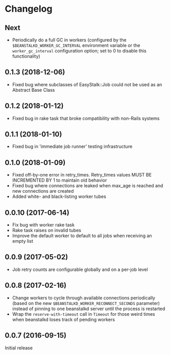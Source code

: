 # Changelog

## Next

 - Periodically do a full GC in workers (configured by the `$BEANSTALKD_WORKER_GC_INTERVAL` environment variable or the
   `worker_gc_interval` configuration option; set to 0 to disable this functionality)

## 0.1.3 (2018-12-06)

 - Fixed bug where subclasses of EasyStalk::Job could not be used as an Abstract Base Class

## 0.1.2 (2018-01-12)

 - Fixed bug in rake task that broke compatibility with non-Rails systems

## 0.1.1 (2018-01-10)

 - Fixed bug in 'immediate job runner' testing infrastructure

## 0.1.0 (2018-01-09)

 - Fixed off-by-one error in retry_times. Retry_times values MUST BE INCREMENTED BY 1 to maintain old behavior
 - Fixed bug where connections are leaked when max_age is reached and new connections are created
 - Added white- and black-listing worker tubes

## 0.0.10 (2017-06-14)

 - Fix bug with worker rake task
 - Rake task raises on invalid tubes
 - Improve the default worker to default to all jobs when receiving an empty list

## 0.0.9 (2017-05-02)

 - Job retry counts are configurable globally and on a per-job level

## 0.0.8 (2017-02-16)

 - Change workers to cycle through available connections periodically (based on the new
   `$BEANSTALKD_WORKER_RECONNECT_SECONDS` parameter) instead of pinning to one
   beanstalkd server until the process is restarted
 - Wrap the `reserve-with-timeout` call in `Timeout` for those weird times when beanstalkd loses
   track of pending workers

## 0.0.7 (2016-09-15)

Initial release
